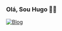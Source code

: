 ### Olá, Sou Hugo 🤙🏾

[![Blog](https://img.shields.io/badge/Java-ED8B00?style=for-the-badge&logo=openjdk&logoColor=white)]()
